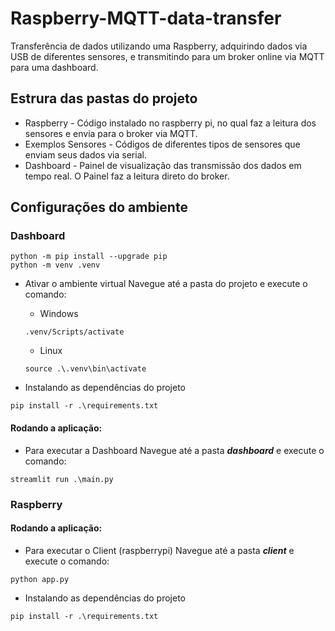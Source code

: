 # Raspberry-MQTT-data-transfer
Transferência de dados utilizando uma Raspberry, adquirindo dados via USB de diferentes sensores, e transmitindo para um broker online via MQTT para uma dashboard.   


## Estrura das pastas do projeto
* Raspberry - Código instalado no raspberry pi, no qual faz a leitura dos sensores e envia para o broker via MQTT.
* Exemplos Sensores - Códigos de diferentes tipos de sensores que enviam seus dados via serial.
* Dashboard - Painel de visualização das transmissão dos dados em tempo real. O Painel faz a leitura direto do broker. 

## Configurações do ambiente
### Dashboard

```shell
python -m pip install --upgrade pip
python -m venv .venv
```

* Ativar o ambiente virtual
Navegue até a pasta do projeto e execute o comando:  
    - Windows
    ```shell
    .venv/Scripts/activate
    ```

    - Linux
    ```shell
    source .\.venv\bin\activate
    ```
    
* Instalando as dependências do projeto
```shell
pip install -r .\requirements.txt
```


#### Rodando a aplicação:
* Para executar a Dashboard
Navegue até a pasta ***dashboard*** e execute o comando:  

```shell
streamlit run .\main.py
```  

### Raspberry
#### Rodando a aplicação:

* Para executar o Client (raspberrypi) 
Navegue até a pasta ***client*** e execute o comando:    

```shell
python app.py
```

* Instalando as dependências do projeto
```shell
pip install -r .\requirements.txt
```
